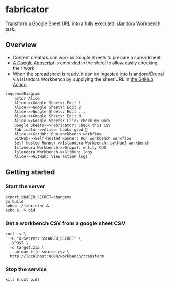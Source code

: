 # fabricator

Transform a Google Sheet URL into a fully executed [Islandora Workbench](https://github.com/mjordan/islandora_workbench) task.

## Overview

- Content creators can work in Google Sheets to prepare a spreadsheet
- [A Google Appscript](./google/appsscript) is embeded in the sheet to allow easily checking their work
- When the spreadsheet is ready, it can be ingested into Islandora/Drupal via Islandora Workbench by supplying the sheet URL in [the GitHub Action](./.github/workflows/run.yml)

```mermaid
sequenceDiagram
    actor Alice
    Alice->>Google Sheets: Edit 1
    Alice->>Google Sheets: Edit 2
    Alice->>Google Sheets: Edit ...
    Alice->>Google Sheets: Edit N
    Alice->>Google Sheets: Click check my work
    Google Sheets->>Fabricator: Check this CSV
    Fabricator->>Alice: Looks good 🚀
    Alice->>GitHub: Run workbench workflow
    GitHub->>Self-hosted Runner: Run workbench workflow
    Self-hosted Runner->>Islandora Workbench: python3 workbench
    Islandora Workbench->>Drupal: entity CUD
    Islandora Workbench->>GitHub: logs
    Alice->>GitHub: View action logs
```

## Getting started

### Start the server

```
export SHARED_SECRET=changeme
go build
nohup ./fabrictor &
echo $! > pid
```

### Get a workbench CSV from a google sheet CSV

```
curl -s \
  -H "X-Secret: $SHARED_SECRET" \
  -XPOST \
  -o target.zip \
  --upload-file source.csv \
  http://localhost:8080/workbench/transform
```

### Stop the service

```
kill $(cat pid)
```
